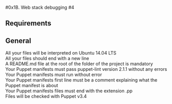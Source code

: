 #0x1B. Web stack debugging #4

## Requirements

## General
All your files will be interpreted on Ubuntu 14.04 LTS  
All your files should end with a new line  
A README.md file at the root of the folder of the project is mandatory  
Your Puppet manifests must pass puppet-lint version 2.1.1 without any errors  
Your Puppet manifests must run without error  
Your Puppet manifests first line must be a comment explaining what the Puppet manifest is about  
Your Puppet manifests files must end with the extension .pp  
Files will be checked with Puppet v3.4  
